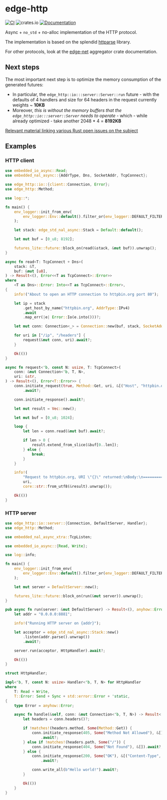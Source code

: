 # edge-http

[![CI](https://github.com/ivmarkov/edge-net/actions/workflows/ci.yml/badge.svg)](https://github.com/ivmarkov/edge-net/actions/workflows/ci.yml)
![crates.io](https://img.shields.io/crates/v/edge-net.svg)
[![Documentation](https://docs.rs/edge-net/badge.svg)](https://docs.rs/edge-net)

Async + `no_std` + no-alloc implementation of the HTTP protocol.

The implementation is based on the splendid [httparse](https://github.com/seanmonstar/httparse) library.

For other protocols, look at the [edge-net](https://github.com/ivmarkov/edge-net) aggregator crate documentation.

## Next steps

The most important next step is to optimize the memory consumption of the generated futures:
* In particular, the `edge_http::io:::server::Server::run` future - with the defaults of 4 handlers and size for 64 headers in the request currently weights ~ **10KB**
* Moreover, *this is without the memory buffers that the `edge_http::io:::server::Server` needs to operate* - which - while already optimized - take another 2048 * 4 = **8192KB**

[Relevant material linking various Rust open issues on the subject](https://swatinem.de/blog/future-size)

## Examples

### HTTP client

```rust
use embedded_io_async::Read;
use embedded_nal_async::{AddrType, Dns, SocketAddr, TcpConnect};

use edge_http::io::{client::Connection, Error};
use edge_http::Method;

use log::*;

fn main() {
    env_logger::init_from_env(
        env_logger::Env::default().filter_or(env_logger::DEFAULT_FILTER_ENV, "info"),
    );

    let stack: edge_std_nal_async::Stack = Default::default();

    let mut buf = [0_u8; 8192];

    futures_lite::future::block_on(read(&stack, &mut buf)).unwrap();
}

async fn read<T: TcpConnect + Dns>(
    stack: &T,
    buf: &mut [u8],
) -> Result<(), Error<<T as TcpConnect>::Error>>
where
    <T as Dns>::Error: Into<<T as TcpConnect>::Error>,
{
    info!("About to open an HTTP connection to httpbin.org port 80");

    let ip = stack
        .get_host_by_name("httpbin.org", AddrType::IPv4)
        .await
        .map_err(|e| Error::Io(e.into()))?;

    let mut conn: Connection<_> = Connection::new(buf, stack, SocketAddr::new(ip, 80));

    for uri in ["/ip", "/headers"] {
        request(&mut conn, uri).await?;
    }

    Ok(())
}

async fn request<'b, const N: usize, T: TcpConnect>(
    conn: &mut Connection<'b, T, N>,
    uri: &str,
) -> Result<(), Error<T::Error>> {
    conn.initiate_request(true, Method::Get, uri, &[("Host", "httpbin.org")])
        .await?;

    conn.initiate_response().await?;

    let mut result = Vec::new();

    let mut buf = [0_u8; 1024];

    loop {
        let len = conn.read(&mut buf).await?;

        if len > 0 {
            result.extend_from_slice(&buf[0..len]);
        } else {
            break;
        }
    }

    info!(
        "Request to httpbin.org, URI \"{}\" returned:\nBody:\n=================\n{}\n=================\n\n\n\n",
        uri,
        core::str::from_utf8(&result).unwrap());

    Ok(())
}
```

### HTTP server

```rust
use edge_http::io::server::{Connection, DefaultServer, Handler};
use edge_http::Method;

use embedded_nal_async_xtra::TcpListen;

use embedded_io_async::{Read, Write};

use log::info;

fn main() {
    env_logger::init_from_env(
        env_logger::Env::default().filter_or(env_logger::DEFAULT_FILTER_ENV, "info"),
    );

    let mut server = DefaultServer::new();

    futures_lite::future::block_on(run(&mut server)).unwrap();
}

pub async fn run(server: &mut DefaultServer) -> Result<(), anyhow::Error> {
    let addr = "0.0.0.0:8881";

    info!("Running HTTP server on {addr}");

    let acceptor = edge_std_nal_async::Stack::new()
        .listen(addr.parse().unwrap())
        .await?;

    server.run(acceptor, HttpHandler).await?;

    Ok(())
}

struct HttpHandler;

impl<'b, T, const N: usize> Handler<'b, T, N> for HttpHandler
where
    T: Read + Write,
    T::Error: Send + Sync + std::error::Error + 'static,
{
    type Error = anyhow::Error;

    async fn handle(&self, conn: &mut Connection<'b, T, N>) -> Result<(), Self::Error> {
        let headers = conn.headers()?;

        if !matches!(headers.method, Some(Method::Get)) {
            conn.initiate_response(405, Some("Method Not Allowed"), &[])
                .await?;
        } else if !matches!(headers.path, Some("/")) {
            conn.initiate_response(404, Some("Not Found"), &[]).await?;
        } else {
            conn.initiate_response(200, Some("OK"), &[("Content-Type", "text/plain")])
                .await?;

            conn.write_all(b"Hello world!").await?;
        }

        Ok(())
    }
}
```
